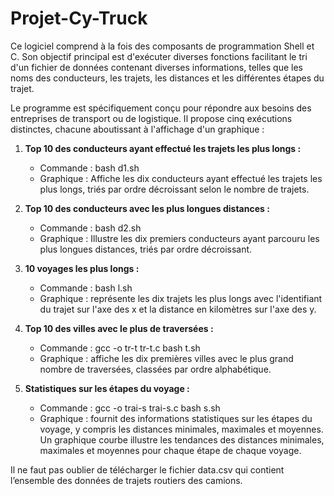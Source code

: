 # Projet-Cy-Truck

Ce logiciel comprend à la fois des composants de programmation Shell et C. Son objectif principal est d'exécuter diverses fonctions facilitant le tri d'un fichier de données contenant diverses informations, telles que les noms des conducteurs, les trajets, les distances et les différentes étapes du trajet.

Le programme est spécifiquement conçu pour répondre aux besoins des entreprises de transport ou de logistique.
Il propose cinq exécutions distinctes, chacune aboutissant à l'affichage d'un graphique :

1. **Top 10 des conducteurs ayant effectué les trajets les plus longs :**
    - Commande : bash d1.sh
    - Graphique : Affiche les dix conducteurs ayant effectué les trajets les plus longs, triés par ordre décroissant selon le nombre de trajets.

2. **Top 10 des conducteurs avec les plus longues distances :**
    - Commande : bash d2.sh
    - Graphique : Illustre les dix premiers conducteurs ayant parcouru les plus longues distances, triés par ordre décroissant.

3. **10 voyages les plus longs :**
    - Commande : bash l.sh
    - Graphique : représente les dix trajets les plus longs avec l'identifiant du trajet sur l'axe des x et la distance en kilomètres sur l'axe des y.

4. **Top 10 des villes avec le plus de traversées :**
    - Commande : gcc -o tr-t tr-t.c
                bash t.sh
    - Graphique : affiche les dix premières villes avec le plus grand nombre de traversées, classées par ordre alphabétique.

5. **Statistiques sur les étapes du voyage :**
    - Commande : gcc -o trai-s trai-s.c
                bash s.sh
    - Graphique : fournit des informations statistiques sur les étapes du voyage, y compris les distances minimales, maximales et moyennes. Un graphique courbe illustre les tendances des distances minimales, maximales et moyennes pour chaque étape de chaque voyage.

Il ne faut pas oublier de télécharger le fichier data.csv qui contient l’ensemble des données de trajets routiers des camions.
